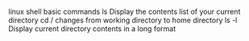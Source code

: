 linux shell basic commands
ls Display the contents list of your current directory
cd / changes from working directory to home directory
ls -l Display current directory contents in a long format  
